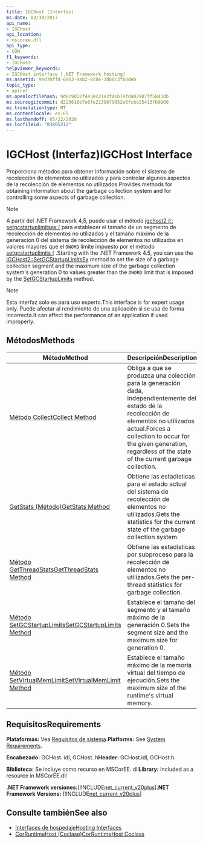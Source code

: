 ```yaml
---
title: IGCHost (Interfaz)
ms.date: 03/30/2017
api_name:
- IGCHost
api_location:
- mscoree.dll
api_type:
- COM
f1_keywords:
- IGCHost
helpviewer_keywords:
- IGCHost interface [.NET Framework hosting]
ms.assetid: 9ad70ffd-6963-4ab2-8c84-3d86c3fb8deb
topic_type:
- apiref
ms.openlocfilehash: 9d6c9d22f4e50c21e2f41b7efd402907ff5843db
ms.sourcegitcommit: d223616e7e6fe2139079052e6fcbe25413fb9900
ms.translationtype: MT
ms.contentlocale: es-ES
ms.lasthandoff: 05/22/2020
ms.locfileid: "83805212"
---
```

# <a name="igchost-interface"></a><span data-ttu-id="dfab7-102">IGCHost (Interfaz)</span><span class="sxs-lookup"><span data-stu-id="dfab7-102">IGCHost Interface</span></span>
<span data-ttu-id="dfab7-103">Proporciona métodos para obtener información sobre el sistema de recolección de elementos no utilizados y para controlar algunos aspectos de la recolección de elementos no utilizados.</span><span class="sxs-lookup"><span data-stu-id="dfab7-103">Provides methods for obtaining information about the garbage collection system and for controlling some aspects of garbage collection.</span></span>  
  
> [!NOTE]
> <span data-ttu-id="dfab7-104">A partir del .NET Framework 4,5, puede usar el método [igchost2 (:: setgcstartuplimitsex (](../../../../docs/framework/unmanaged-api/hosting/igchost2-setgcstartuplimitsex-method.md) para establecer el tamaño de un segmento de recolección de elementos no utilizados y el tamaño máximo de la generación 0 del sistema de recolección de elementos no utilizados en valores mayores que el `DWORD` límite impuesto por el método [setgcstartuplimits (](igchost-setgcstartuplimits-method.md) .</span><span class="sxs-lookup"><span data-stu-id="dfab7-104">Starting with the .NET Framework 4.5, you can use the [IGCHost2::SetGCStartupLimitsEx](../../../../docs/framework/unmanaged-api/hosting/igchost2-setgcstartuplimitsex-method.md) method to set the size of a garbage collection segment and the maximum size of the garbage collection system's generation 0 to values greater than the `DWORD` limit that is imposed by the [SetGCStartupLimits](igchost-setgcstartuplimits-method.md) method.</span></span>  
  
> [!NOTE]
> <span data-ttu-id="dfab7-105">Esta interfaz solo es para uso experto.</span><span class="sxs-lookup"><span data-stu-id="dfab7-105">This interface is for expert usage only.</span></span> <span data-ttu-id="dfab7-106">Puede afectar al rendimiento de una aplicación si se usa de forma incorrecta.</span><span class="sxs-lookup"><span data-stu-id="dfab7-106">It can affect the performance of an application if used improperly.</span></span>  
  
## <a name="methods"></a><span data-ttu-id="dfab7-107">Métodos</span><span class="sxs-lookup"><span data-stu-id="dfab7-107">Methods</span></span>  
  
|<span data-ttu-id="dfab7-108">Método</span><span class="sxs-lookup"><span data-stu-id="dfab7-108">Method</span></span>|<span data-ttu-id="dfab7-109">Descripción</span><span class="sxs-lookup"><span data-stu-id="dfab7-109">Description</span></span>|  
|------------|-----------------|  
|[<span data-ttu-id="dfab7-110">Método Collect</span><span class="sxs-lookup"><span data-stu-id="dfab7-110">Collect Method</span></span>](igchost-collect-method.md)|<span data-ttu-id="dfab7-111">Obliga a que se produzca una colección para la generación dada, independientemente del estado de la recolección de elementos no utilizados actual.</span><span class="sxs-lookup"><span data-stu-id="dfab7-111">Forces a collection to occur for the given generation, regardless of the state of the current garbage collection.</span></span>|  
|[<span data-ttu-id="dfab7-112">GetStats (Método)</span><span class="sxs-lookup"><span data-stu-id="dfab7-112">GetStats Method</span></span>](igchost-getstats-method.md)|<span data-ttu-id="dfab7-113">Obtiene las estadísticas para el estado actual del sistema de recolección de elementos no utilizados.</span><span class="sxs-lookup"><span data-stu-id="dfab7-113">Gets the statistics for the current state of the garbage collection system.</span></span>|  
|[<span data-ttu-id="dfab7-114">Método GetThreadStats</span><span class="sxs-lookup"><span data-stu-id="dfab7-114">GetThreadStats Method</span></span>](igchost-getthreadstats-method.md)|<span data-ttu-id="dfab7-115">Obtiene las estadísticas por subproceso para la recolección de elementos no utilizados.</span><span class="sxs-lookup"><span data-stu-id="dfab7-115">Gets the per-thread statistics for garbage collection.</span></span>|  
|[<span data-ttu-id="dfab7-116">Método SetGCStartupLimits</span><span class="sxs-lookup"><span data-stu-id="dfab7-116">SetGCStartupLimits Method</span></span>](igchost-setgcstartuplimits-method.md)|<span data-ttu-id="dfab7-117">Establece el tamaño del segmento y el tamaño máximo de la generación 0.</span><span class="sxs-lookup"><span data-stu-id="dfab7-117">Sets the segment size and the maximum size for generation 0.</span></span>|  
|[<span data-ttu-id="dfab7-118">Método SetVirtualMemLimit</span><span class="sxs-lookup"><span data-stu-id="dfab7-118">SetVirtualMemLimit Method</span></span>](igchost-setvirtualmemlimit-method.md)|<span data-ttu-id="dfab7-119">Establece el tamaño máximo de la memoria virtual del tiempo de ejecución.</span><span class="sxs-lookup"><span data-stu-id="dfab7-119">Sets the maximum size of the runtime's virtual memory.</span></span>|  
  
## <a name="requirements"></a><span data-ttu-id="dfab7-120">Requisitos</span><span class="sxs-lookup"><span data-stu-id="dfab7-120">Requirements</span></span>  
 <span data-ttu-id="dfab7-121">**Plataformas:** Vea [Requisitos de sistema](../../get-started/system-requirements.md).</span><span class="sxs-lookup"><span data-stu-id="dfab7-121">**Platforms:** See [System Requirements](../../get-started/system-requirements.md).</span></span>  
  
 <span data-ttu-id="dfab7-122">**Encabezado:** GCHost. idl, GCHost. h</span><span class="sxs-lookup"><span data-stu-id="dfab7-122">**Header:** GCHost.idl, GCHost.h</span></span>  
  
 <span data-ttu-id="dfab7-123">**Biblioteca:** Se incluye como recurso en MSCorEE. dll</span><span class="sxs-lookup"><span data-stu-id="dfab7-123">**Library:** Included as a resource in MSCorEE.dll</span></span>  
  
 <span data-ttu-id="dfab7-124">**.NET Framework versiones:**[!INCLUDE[net_current_v20plus](../../../../includes/net-current-v20plus-md.md)]</span><span class="sxs-lookup"><span data-stu-id="dfab7-124">**.NET Framework Versions:** [!INCLUDE[net_current_v20plus](../../../../includes/net-current-v20plus-md.md)]</span></span>  
  
## <a name="see-also"></a><span data-ttu-id="dfab7-125">Consulte también</span><span class="sxs-lookup"><span data-stu-id="dfab7-125">See also</span></span>

- [<span data-ttu-id="dfab7-126">Interfaces de hospedaje</span><span class="sxs-lookup"><span data-stu-id="dfab7-126">Hosting Interfaces</span></span>](hosting-interfaces.md)
- [<span data-ttu-id="dfab7-127">CorRuntimeHost (Coclase)</span><span class="sxs-lookup"><span data-stu-id="dfab7-127">CorRuntimeHost Coclass</span></span>](corruntimehost-coclass.md)
